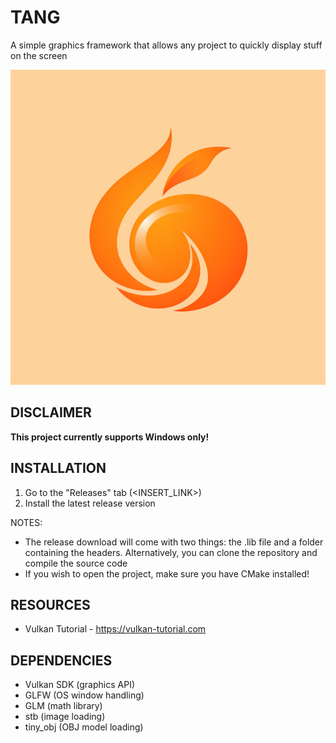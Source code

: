 # TANG
A simple graphics framework that allows any project to quickly display stuff on the screen

![Tang Logo](logo.png)

## DISCLAIMER

**This project currently supports Windows only!**

## INSTALLATION

1. Go to the "Releases" tab (<INSERT_LINK>)
2. Install the latest release version

NOTES:
- The release download will come with two things: the .lib file and a folder containing the headers. Alternatively, you can clone the repository and compile the source code
- If you wish to open the project, make sure you have CMake installed!

## RESOURCES

- Vulkan Tutorial - https://vulkan-tutorial.com

## DEPENDENCIES

- Vulkan SDK (graphics API)
- GLFW (OS window handling)
- GLM (math library)
- stb (image loading)
- tiny_obj (OBJ model loading)